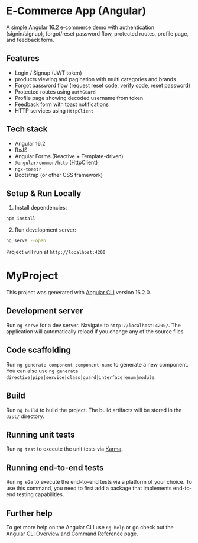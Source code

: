 # E‑Commerce App (Angular)

A simple Angular 16.2 e‑commerce demo with authentication (signin/signup), forgot/reset password flow, protected routes, profile page, and feedback form.

## Features

* Login / Signup (JWT token)
* products viewing and pagination with multi categories and brands
* Forgot password flow (request reset code, verify code, reset password)
* Protected routes using `authGuard`
* Profile page showing decoded username from token
* Feedback form with toast notifications
* HTTP services using `HttpClient`

## Tech stack

* Angular 16.2
* RxJS
* Angular Forms (Reactive + Template-driven)
* `@angular/common/http` (HttpClient)
* `ngx-toastr`
* Bootstrap (or other CSS framework)

## Setup & Run Locally

1. Install dependencies:

```bash
npm install
```

2. Run development server:

```bash
ng serve --open
```

Project will run at `http://localhost:4200`

# MyProject

This project was generated with [Angular CLI](https://github.com/angular/angular-cli) version 16.2.0.

## Development server

Run `ng serve` for a dev server. Navigate to `http://localhost:4200/`. The application will automatically reload if you change any of the source files.

## Code scaffolding

Run `ng generate component component-name` to generate a new component. You can also use `ng generate directive|pipe|service|class|guard|interface|enum|module`.

## Build

Run `ng build` to build the project. The build artifacts will be stored in the `dist/` directory.

## Running unit tests

Run `ng test` to execute the unit tests via [Karma](https://karma-runner.github.io).

## Running end-to-end tests

Run `ng e2e` to execute the end-to-end tests via a platform of your choice. To use this command, you need to first add a package that implements end-to-end testing capabilities.

## Further help

To get more help on the Angular CLI use `ng help` or go check out the [Angular CLI Overview and Command Reference](https://angular.io/cli) page.
